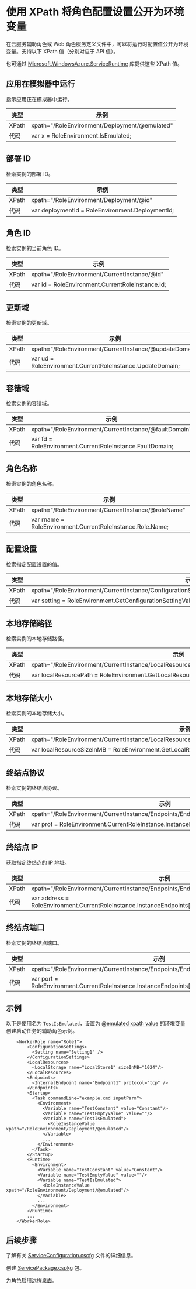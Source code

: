 <properties 
pageTitle="云服务角色配置 XPath 速查表 | Azure" 
description="可在云服务角色配置中用来将设置公开为环境变量的各种 XPath 设置。" 
services="cloud-services" 
documentationCenter="" 
authors="Thraka" 
manager="timlt" 
editor=""/>
<tags 
ms.service="cloud-services" 
ms.workload="tbd" 
ms.tgt_pltfrm="na" 
ms.devlang="na" 
ms.topic="article" 
ms.date="11/16/2016" 
wacn.date="12/26/2016" 
ms.author="adegeo"/>

# 使用 XPath 将角色配置设置公开为环境变量

在云服务辅助角色或 Web 角色服务定义文件中，可以将运行时配置值公开为环境变量。支持以下 XPath 值（分别对应于 API 值）。

也可通过 [Microsoft.WindowsAzure.ServiceRuntime](https://msdn.microsoft.com/zh-cn/library/microsoft.windowsazure.serviceruntime.roleenvironment.aspx) 库提供这些 XPath 值。

## <a name="app-running-in-emulator"></a> 应用在模拟器中运行

指示应用正在模拟器中运行。

| 类型 | 示例 |
| ----- | ------- |
| XPath | xpath="/RoleEnvironment/Deployment/@emulated" |
| 代码 | var x = RoleEnvironment.IsEmulated; |


## 部署 ID

检索实例的部署 ID。

| 类型 | 示例 |
| ----- | ------- |
| XPath | xpath="/RoleEnvironment/Deployment/@id" |
| 代码 | var deploymentId = RoleEnvironment.DeploymentId; |


## 角色 ID 

检索实例的当前角色 ID。

| 类型 | 示例 |
| ----- | ------- |
| XPath | xpath="/RoleEnvironment/CurrentInstance/@id" |
| 代码 | var id = RoleEnvironment.CurrentRoleInstance.Id; |


## 更新域

检索实例的更新域。

| 类型 | 示例 |
| ----- | ------- |
| XPath | xpath="/RoleEnvironment/CurrentInstance/@updateDomain" |
| 代码 | var ud = RoleEnvironment.CurrentRoleInstance.UpdateDomain; |


## 容错域

检索实例的容错域。

| 类型 | 示例 |
| ----- | ------- |
| XPath | xpath="/RoleEnvironment/CurrentInstance/@faultDomain" |
| 代码 | var fd = RoleEnvironment.CurrentRoleInstance.FaultDomain; |


## 角色名称

检索实例的角色名称。

| 类型 | 示例 |
| ----- | ------- |
| XPath | xpath="/RoleEnvironment/CurrentInstance/@roleName" |
| 代码 | var rname = RoleEnvironment.CurrentRoleInstance.Role.Name; |


## 配置设置

检索指定配置设置的值。

| 类型 | 示例 |
| ----- | ------- |
| XPath | xpath="/RoleEnvironment/CurrentInstance/ConfigurationSettings/ConfigurationSetting[@name='Setting1']/@value" |
| 代码 | var setting = RoleEnvironment.GetConfigurationSettingValue("Setting1"); |
 
## 本地存储路径

检索实例的本地存储路径。

| 类型 | 示例 |
| ----- | ------- |
| XPath | xpath="/RoleEnvironment/CurrentInstance/LocalResources/LocalResource[@name='LocalStore1']/@path" |
| 代码 | var localResourcePath = RoleEnvironment.GetLocalResource("LocalStore1").RootPath; |


## 本地存储大小

检索实例的本地存储大小。

| 类型 | 示例 |
| ----- | ------- |
| XPath | xpath="/RoleEnvironment/CurrentInstance/LocalResources/LocalResource[@name='LocalStore1']/@sizeInMB" |
| 代码 | var localResourceSizeInMB = RoleEnvironment.GetLocalResource("LocalStore1").MaximumSizeInMegabytes; |

## 终结点协议 

检索实例的终结点协议。

| 类型 | 示例 |
| ----- | ------- |
| XPath | xpath="/RoleEnvironment/CurrentInstance/Endpoints/Endpoint[@name='Endpoint1']/@protocol" |
| 代码 | var prot = RoleEnvironment.CurrentRoleInstance.InstanceEndpoints["Endpoint1"].Protocol; |

## 终结点 IP

获取指定终结点的 IP 地址。

| 类型 | 示例 |
| ----- | ---- |
| XPath | xpath="/RoleEnvironment/CurrentInstance/Endpoints/Endpoint[@name='Endpoint1']/@address" |
| 代码 | var address = RoleEnvironment.CurrentRoleInstance.InstanceEndpoints["Endpoint1"].IPEndpoint.Address |

## 终结点端口 

检索实例的终结点端口。

| 类型 | 示例 |
| ----- | ------- |
| XPath | xpath="/RoleEnvironment/CurrentInstance/Endpoints/Endpoint[@name='Endpoint1']/@port" |
| 代码 | var port = RoleEnvironment.CurrentRoleInstance.InstanceEndpoints["Endpoint1"].IPEndpoint.Port; |





## 示例

以下是使用名为 `TestIsEmulated`，设置为 [@emulated xpath value](#app-running-in-emulator) 的环境变量创建启动任务的辅助角色示例。

        <WorkerRole name="Role1">
            <ConfigurationSettings>
              <Setting name="Setting1" />
            </ConfigurationSettings>
            <LocalResources>
              <LocalStorage name="LocalStore1" sizeInMB="1024"/>
            </LocalResources>
            <Endpoints>
              <InternalEndpoint name="Endpoint1" protocol="tcp" />
            </Endpoints>
            <Startup>
              <Task commandLine="example.cmd inputParm">
                <Environment>
                  <Variable name="TestConstant" value="Constant"/>
                  <Variable name="TestEmptyValue" value=""/>
                  <Variable name="TestIsEmulated">
                    <RoleInstanceValue xpath="/RoleEnvironment/Deployment/@emulated"/>
                  </Variable>
                  ...
                </Environment>
              </Task>
            </Startup>
            <Runtime>
              <Environment>
                <Variable name="TestConstant" value="Constant"/>
                <Variable name="TestEmptyValue" value=""/>
                <Variable name="TestIsEmulated">
                  <RoleInstanceValue xpath="/RoleEnvironment/Deployment/@emulated"/>
                </Variable>
                ...
              </Environment>
            </Runtime>
            ...
        </WorkerRole>

## 后续步骤

了解有关 [ServiceConfiguration.cscfg](/documentation/articles/cloud-services-model-and-package/#cscfg) 文件的详细信息。

创建 [ServicePackage.cspkg](/documentation/articles/cloud-services-model-and-package/#cspkg) 包。

为角色启用[远程桌面](/documentation/articles/cloud-services-role-enable-remote-desktop/)。

<!---HONumber=Mooncake_Quality_Review_1215_2016-->